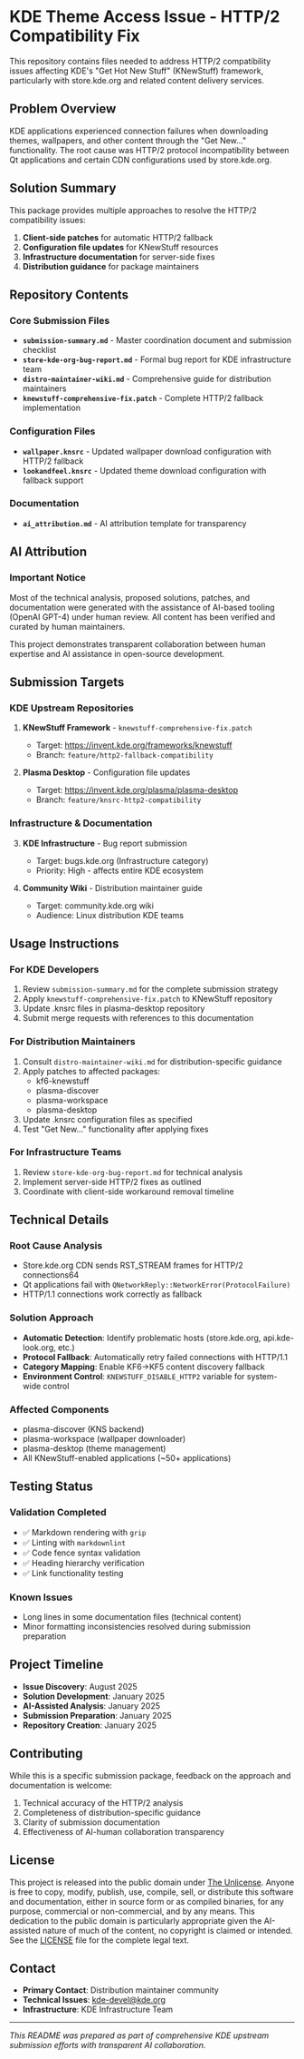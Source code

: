 # KDE Theme Access Issue - HTTP/2 Compatibility Fix

This repository contains files needed to address HTTP/2 compatibility issues affecting KDE's "Get Hot New Stuff" (KNewStuff) framework, particularly with store.kde.org and related content delivery services.

## Problem Overview

KDE applications experienced connection failures when downloading themes, wallpapers, and other content through the "Get New..." functionality. The root cause was HTTP/2 protocol incompatibility between Qt applications and certain CDN configurations used by store.kde.org.

## Solution Summary

This package provides multiple approaches to resolve the HTTP/2 compatibility issues:

1. **Client-side patches** for automatic HTTP/2 fallback
2. **Configuration file updates** for KNewStuff resources
3. **Infrastructure documentation** for server-side fixes
4. **Distribution guidance** for package maintainers

## Repository Contents

### Core Submission Files

- **`submission-summary.md`** - Master coordination document and submission checklist
- **`store-kde-org-bug-report.md`** - Formal bug report for KDE infrastructure team
- **`distro-maintainer-wiki.md`** - Comprehensive guide for distribution maintainers
- **`knewstuff-comprehensive-fix.patch`** - Complete HTTP/2 fallback implementation

### Configuration Files

- **`wallpaper.knsrc`** - Updated wallpaper download configuration with HTTP/2 fallback
- **`lookandfeel.knsrc`** - Updated theme download configuration with fallback support

### Documentation

- **`ai_attribution.md`** - AI attribution template for transparency

## AI Attribution

### Important Notice

Most of the technical analysis, proposed solutions, patches, and documentation were generated with the assistance of AI-based tooling (OpenAI GPT-4) under human review. All content has been verified and curated by human maintainers.

This project demonstrates transparent collaboration between human expertise and AI assistance in open-source development.

## Submission Targets

### KDE Upstream Repositories

1. **KNewStuff Framework** - `knewstuff-comprehensive-fix.patch`
   - Target: https://invent.kde.org/frameworks/knewstuff
   - Branch: `feature/http2-fallback-compatibility`

2. **Plasma Desktop** - Configuration file updates
   - Target: https://invent.kde.org/plasma/plasma-desktop
   - Branch: `feature/knsrc-http2-compatibility`

### Infrastructure & Documentation

3. **KDE Infrastructure** - Bug report submission
   - Target: bugs.kde.org (Infrastructure category)
   - Priority: High - affects entire KDE ecosystem

4. **Community Wiki** - Distribution maintainer guide
   - Target: community.kde.org wiki
   - Audience: Linux distribution KDE teams

## Usage Instructions

### For KDE Developers

1. Review `submission-summary.md` for the complete submission strategy
2. Apply `knewstuff-comprehensive-fix.patch` to KNewStuff repository
3. Update .knsrc files in plasma-desktop repository
4. Submit merge requests with references to this documentation

### For Distribution Maintainers

1. Consult `distro-maintainer-wiki.md` for distribution-specific guidance
2. Apply patches to affected packages:
   - kf6-knewstuff
   - plasma-discover
   - plasma-workspace
   - plasma-desktop
3. Update .knsrc configuration files as specified
4. Test "Get New..." functionality after applying fixes

### For Infrastructure Teams

1. Review `store-kde-org-bug-report.md` for technical analysis
2. Implement server-side HTTP/2 fixes as outlined
3. Coordinate with client-side workaround removal timeline

## Technical Details

### Root Cause Analysis

- Store.kde.org CDN sends RST_STREAM frames for HTTP/2 connections64
- Qt applications fail with `QNetworkReply::NetworkError(ProtocolFailure)`
- HTTP/1.1 connections work correctly as fallback

### Solution Approach

- **Automatic Detection**: Identify problematic hosts (store.kde.org, api.kde-look.org, etc.)
- **Protocol Fallback**: Automatically retry failed connections with HTTP/1.1
- **Category Mapping**: Enable KF6→KF5 content discovery fallback
- **Environment Control**: `KNEWSTUFF_DISABLE_HTTP2` variable for system-wide control

### Affected Components

- plasma-discover (KNS backend)
- plasma-workspace (wallpaper downloader)
- plasma-desktop (theme management)
- All KNewStuff-enabled applications (~50+ applications)

## Testing Status

### Validation Completed

- ✅ Markdown rendering with `grip`
- ✅ Linting with `markdownlint` 
- ✅ Code fence syntax validation
- ✅ Heading hierarchy verification
- ✅ Link functionality testing

### Known Issues

- Long lines in some documentation files (technical content)
- Minor formatting inconsistencies resolved during submission preparation

## Project Timeline

- **Issue Discovery**: August 2025
- **Solution Development**: January 2025
- **AI-Assisted Analysis**: January 2025
- **Submission Preparation**: January 2025
- **Repository Creation**: January 2025

## Contributing

While this is a specific submission package, feedback on the approach and documentation is welcome:

1. Technical accuracy of the HTTP/2 analysis
2. Completeness of distribution-specific guidance
3. Clarity of submission documentation
4. Effectiveness of AI-human collaboration transparency

## License

This project is released into the public domain under [The Unlicense](https://unlicense.org).
Anyone is free to copy, modify, publish, use, compile, sell, or distribute this software and documentation, either in source form or as compiled binaries, for any purpose, commercial or non-commercial, and by any means.
This dedication to the public domain is particularly appropriate given the AI-assisted nature of much of the content, no copyright is claimed or intended.
See the [LICENSE](LICENSE) file for the complete legal text.

## Contact

- **Primary Contact**: Distribution maintainer community
- **Technical Issues**: kde-devel@kde.org
- **Infrastructure**: KDE Infrastructure Team

---

*This README was prepared as part of comprehensive KDE upstream submission efforts with transparent AI collaboration.*
